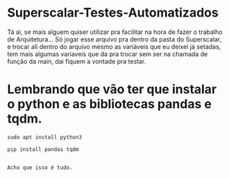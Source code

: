 # Superscalar-Testes-Automatizados

Tá ai, se mais alguem quiser utilizar pra facilitar na hora de fazer o trabalho de Arquitetura... 
Só jogar esse arquivo pra dentro da pasta do Superscalar, e trocar ali dentro do arquivo mesmo as variáveis que eu deixei já setadas, tem mais algumas variaveis que da pra trocar sem ser na chamada de função da main, dai fiquem a vontade pra testar.

# Lembrando que vão ter que instalar o python e as bibliotecas pandas e tqdm. 

~~~
sudo apt install python3
~~~

~~~
pip install pandas tqdm
~~~

~~~python3 "Superscalar Testes Automatizados.py"~~~

Acho que isso é tudo.
